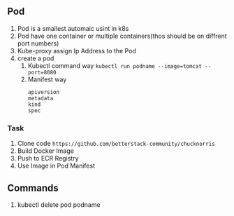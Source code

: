 ## Pod
1. Pod is a smallest automaic usint in k8s
2. Pod have one container or multiple containers(thos should be on diffrent port numbers)
3. Kube-proxy assign Ip Address to the Pod
4. create a pod 
     1. Kubectl command way ```kubectl run podname --image=tomcat --port=8080```
     2. Manifest way 
          ```
          apiversion
          metadata
          kind
          spec
          ```
### Task
1. Clone code ```https://github.com/betterstack-community/chucknorris```
2. Build Docker Image
3. Push to ECR Registry 
4. Use Image in Pod Manifest  


## Commands
1. kubectl delete pod podname 